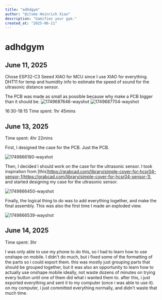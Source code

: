 ```yaml
---
title: "adhdgym"
author: "@itsme Heinrich Xiao"
description: "Gamifies your gym."
created_at: "2025-06-11"
---
```


# adhdgym

## June 11, 2025
Chose ESP32-C3 Seeed XIAO for MCU since I use XIAO for everything. DHT11 for temp and humidity info to estimate the speed of sound for the ultrasonic distance sensor.

The PCB was made as small as possible because why make a PCB bigger than it should be. 
![1749687646-wayshot](https://github.com/user-attachments/assets/26ef98c3-e903-4cc1-9a6c-fc85e012ccc1)
![1749687704-wayshot](https://github.com/user-attachments/assets/9f4e885c-7c24-450c-8668-cdd658201e33)

16:30-18:15 Time spent: 1hr 45mins


## June 13, 2025
Time spent: 4hr 22mins

First, I designed the case for the PCB. Just the PCB.

![1749866180-wayshot](https://github.com/user-attachments/assets/7dde1459-129e-4f79-90d6-b6c6b528875f)

Then, I decided I should work on the case for the ultrasonic sensor. I took inspiration from [this]https://grabcad.com/library/simple-cover-for-hcsr04-sensor-1(https://grabcad.com/library/simple-cover-for-hcsr04-sensor-1), and started designing my case for the ultrasonic sensor.

![1749866450-wayshot](https://github.com/user-attachments/assets/69e325e2-a7dc-466f-92b8-0965452b1cb5)

Finally, the logical thing to do was to add everything together, and make the final assembly. This was also the first time I made an exploded view.

![1749866539-wayshot](https://github.com/user-attachments/assets/1b22119a-2a0d-48eb-b218-9df7db15cf8b)

## June 14, 2025
Time spent: 3hr

I was only able to use my phone to do this, so I had to learn how to use onshape on mobile. I didn\'t do much, but i fixed some of the formatting of the parts so i could export them. this was mostly just grouping parts that should be grouped together, but it was also an opportunity to learn how to actually use onshape mobile ideally, not waste dozens of minutes on trying every button until one of them did what i wanted them to. after this, i just exported everything and sent it to my computer (once i was able to use it). on my computer, i just committed everything normally, and didn't waste that much time.


